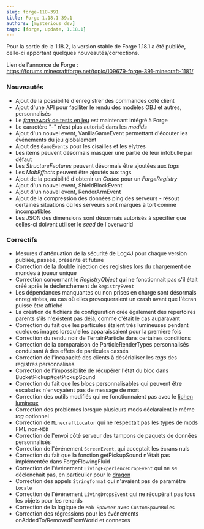 ```yaml
---
slug: forge-118-391
title: Forge 1.18.1 39.1
authors: [mysterious_dev]
tags: [forge, update, 1.18.1]
---
```


Pour la sortie de la 1.18.2, la version stable de Forge 1.18.1 a été publiée, celle-ci apportant quelques nouveautés/corrections.

<!--truncate-->

Lien de l'annonce de Forge : https://forums.minecraftforge.net/topic/109679-forge-391-minecraft-1181/

### Nouveautés

- Ajout de la possibilité d'enregistrer des commandes côté client
- Ajout d'une API pour faciliter le rendu des modèles OBJ et autres, personnalisés
- Le [_framework_ de tests en jeu](https://www.youtube.com/watch?v=vXaWOJTCYNg) est maintenant intégré à Forge
- Le caractère "-" n'est plus autorisé dans les _modids_
- Ajout d'un nouvel event, VanillaGameEvent permettant d'écouter les événements du jeu globalement
- Ajout des `GameEvents` pour les cisailles et les élytres
- Les items peuvent désormais masquer une partie de leur infobulle par défaut
- Les _StructureFeatures_ peuvent désormais être ajoutées aux _tags_
- Les _MobEffects_ peuvent être ajoutés aux tags
- Ajout de la possibilité d'obtenir un _Codec_ pour un _ForgeRegistry_
- Ajout d'un nouvel event, ShieldBlockEvent
- Ajout d'un nouvel event, RenderArmEvent
- Ajout de la compression des données ping des serveurs - résout certaines situations où les serveurs sont marqués à tort comme incompatibles
- Les JSON des dimensions sont désormais autorisés à spécifier que celles-ci doivent utiliser le _seed_ de l'overworld

### Correctifs


- Mesures d'atténuation de la sécurité de Log4J pour chaque version publiée, passée, présente et future
- Correction de la double injection des registres lors du chargement de mondes à joueur unique
- Correction concernant le _RegistryObject_ qui ne fonctionnait pas s'il était créé après le déclenchement de `RegistryEvent`
- Les dépendances manquantes ou non prises en charge sont désormais enregistrées, au cas où elles provoqueraient un crash avant que l'écran puisse être affiché
- La création de fichiers de configuration crée également des répertoires parents s'ils n'existent pas déjà, comme c'était le cas auparavant
- Correction du fait que les particules étaient très lumineuses pendant quelques images lorsqu'elles apparaissaient pour la première fois
- Correction du rendu noir de TerrainParticle dans certaines conditions
- Correction de la comparaison de ParticleRenderTypes personnalisés conduisant à des effets de particules cassés
- Correction de l'incapacité des clients à désérialiser les _tags_ des registres personnalisés
- Correction de l'impossibilité de récupérer l'état du bloc dans BucketPickup#getPickupSound
- Correction du fait que les blocs personnalisables qui peuvent être escaladés n'envoyaient pas de message de mort
- Correction des outils modifiés qui ne fonctionnaient pas avec le [lichen lumineux](https://minecraft.fandom.com/fr/wiki/Lichen_lumineux)
- Correction des problèmes lorsque plusieurs mods déclaraient le même _tag_ optionnel
- Correction de `MinecraftLocator` qui ne respectait pas les types de mods FML non-`MOD`
- Correction de l'envoi côté serveur des tampons de paquets de données personnalisés
- Correction de l'événement `ScreenEvent`, qui acceptait les écrans nuls
- Correction du fait que la fonction getPickupSound n'était pas implémentée dans ForgeFlowingFluid
- Correction de l'événement `LivingExperienceDropEvent` qui ne se déclenchait pas, en particulier pour le [dragon](https://minecraft.fandom.com/fr/wiki/Ender_Dragon)
- Correction des appels `Stringformat` qui n'avaient pas de paramètre `Locale`
- Correction de l'événement `LivingDropsEvent` qui ne récupérait pas tous les objets pour les renards
- Correction de la logique de `Mob Spawner` avec `CustomSpawnRules`
- Correction des régressions pour les événements onAddedTo/RemovedFromWorld et connexes